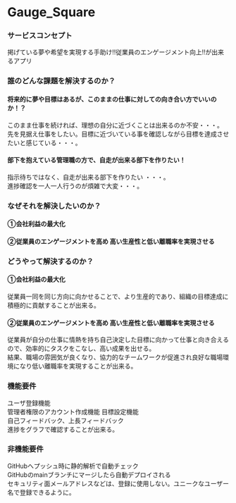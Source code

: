 # Gauge_Square

### サービスコンセプト
掲げている夢や希望を実現する手助け!!従業員のエンゲージメント向上!!が出来るアプリ

### 誰のどんな課題を解決するのか？
#### 将来的に夢や目標はあるが、このままの仕事に対しての向き合い方でいいのか！？ 
このまま仕事を続ければ、理想の自分に近づくことは出来るのか不安・・・。  
先を見据え仕事をしたい。目標に近づいている事を確認しながら目標を達成させたいと感じている・・・。  
#### 部下を抱えている管理職の方で、自走が出来る部下を作りたい！
指示待ちではなく、自走が出来る部下を作りたい ・・・。  
進捗確認を一人一人行うのが煩雑で大変・・・。

### なぜそれを解決したいのか？
#### ①会社利益の最大化
#### ②従業員のエンゲージメントを高め 高い生産性と低い離職率を実現させる


### どうやって解決するのか？
#### ①会社利益の最大化
従業員一同を同じ方向に向かせることで、より生産的であり、組織の目標達成に積極的に貢献することが出来る。
#### ②従業員のエンゲージメントを高め 高い生産性と低い離職率を実現させる
従業員が自分の仕事に情熱を持ち自己決定した目標に向かって仕事と向き合えるので、効率的にタスクをこなし、高い成果を出せる。  
結果、職場の雰囲気が良くなり、協力的なチームワークが促進され良好な職場環境になり低い離職率を実現することが出来る。
### 機能要件
ユーザ登録機能  
管理者権限のアカウント作成機能
目標設定機能  
自己フィードバック、上長フィードバック  
進捗をグラフで確認することが出来る。  

### 非機能要件
GitHubへプッシュ時に静的解析で自動チェック  
GitHubのmainブランチにマージしたら自動デプロイされる  
セキュリティ面メールアドレスなどは、登録に使用しない。ユニークなユーザー名で登録できるように。  

